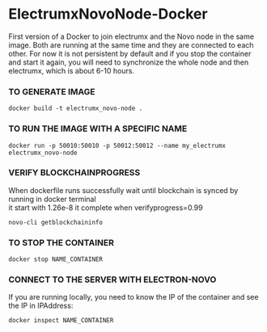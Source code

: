 # ElectrumxNovoNode-Docker

First version of a Docker to join electrumx and the Novo node in the same image. Both are running at the same time and they are connected to each other. For now it is not persistent by default and if you stop the container and start it again, you will need to synchronize the whole node and then electrumx, which is about 6-10 hours.

### TO GENERATE IMAGE

```docker build -t electrumx_novo-node .```

### TO RUN THE IMAGE WITH A SPECIFIC NAME

```docker run -p 50010:50010 -p 50012:50012 --name my_electrumx electrumx_novo-node```

### VERIFY BLOCKCHAINPROGRESS 
When dockerfile runs successfully wait until blockchain is synced  by running in docker terminal  
it start with 1.26e-8  it complete when verifyprogress=0.99

``` novo-cli getblockchaininfo ```


### TO STOP THE CONTAINER

```docker stop NAME_CONTAINER```

### CONNECT TO THE SERVER WITH ELECTRON-NOVO
If you are running locally, you need to know the IP of the container and see the IP in IPAddress:

```docker inspect NAME_CONTAINER```

